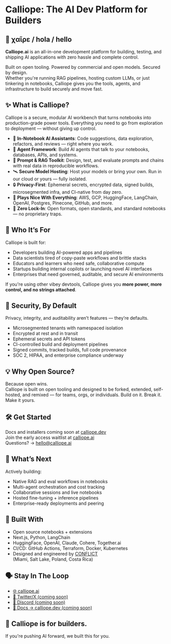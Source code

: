 # Calliope: The AI Dev Platform for Builders

## 👋 χαῖρε / hola / hello  
**Calliope.ai** is an all-in-one development platform for building, testing, and shipping AI applications with zero hassle and complete control.

Built on open tooling. Powered by commercial and open models. Secured by design.  
Whether you're running RAG pipelines, hosting custom LLMs, or just tinkering in notebooks, Calliope gives you the tools, agents, and infrastructure to build securely and move fast.

## ✨ What is Calliope?

Calliope is a secure, modular AI workbench that turns notebooks into production-grade power tools. Everything you need to go from exploration to deployment — without giving up control.

- 🧠 **In-Notebook AI Assistants**: Code suggestions, data exploration, refactors, and reviews — right where you work.
- 💬 **Agent Framework**: Build AI agents that talk to your notebooks, databases, APIs, and systems.
- 🧪 **Prompt & RAG Toolkit**: Design, test, and evaluate prompts and chains with real data in reproducible workflows.
- 🛰 **Secure Model Hosting**: Host your models or bring your own. Run in our cloud or yours — fully isolated.
- 🔒 **Privacy-First**: Ephemeral secrets, encrypted data, signed builds, microsegmented infra, and CI-native from day zero.
- 🔌 **Plays Nice With Everything**: AWS, GCP, HuggingFace, LangChain, OpenAI, Postgres, Pinecone, GitHub, and more.
- 🚀 **Zero Lock-In**: Open formats, open standards, and standard notebooks — no proprietary traps.

## 🧰 Who It’s For

Calliope is built for:
- Developers building AI-powered apps and pipelines  
- Data scientists tired of copy-paste workflows and brittle stacks  
- Educators and learners who need safe, collaborative compute  
- Startups building internal copilots or launching novel AI interfaces  
- Enterprises that need governed, auditable, and secure AI environments

If you're using other vibey devtools, Calliope gives you **more power, more control, and no strings attached**.

## 🔐 Security, By Default

Privacy, integrity, and auditability aren’t features — they’re defaults.
- Microsegmented tenants with namespaced isolation  
- Encrypted at rest and in transit  
- Ephemeral secrets and API tokens  
- CI-controlled build and deployment pipelines  
- Signed commits, tracked builds, full code provenance  
- SOC 2, HIPAA, and enterprise compliance underway

## 💡 Why Open Source?

Because open wins.  
Calliope is built on open tooling and designed to be forked, extended, self-hosted, and remixed — for teams, orgs, or individuals. Build on it. Break it. Make it yours.

## 🛠️ Get Started

Docs and installers coming soon at [calliope.dev](https://calliope.dev)  
Join the early access waitlist at [calliope.ai](https://calliope.ai)  
Questions? → [hello@calliope.ai](mailto:hello@calliope.ai)

## 👀 What’s Next

Actively building:
- Native RAG and eval workflows in notebooks  
- Multi-agent orchestration and cost tracking  
- Collaborative sessions and live notebooks  
- Hosted fine-tuning + inference pipelines  
- Enterprise-ready deployments and peering

## 🧠 Built With

- Open source notebooks + extensions  
- Next.js, Python, LangChain  
- HuggingFace, OpenAI, Claude, Cohere, Together.ai  
- CI/CD: GitHub Actions, Terraform, Docker, Kubernetes  
- Designed and engineered by [CONFLICT](https://weareconflict.com)  
  (Miami, Salt Lake, Poland, Costa Rica)

## 🗣️ Stay In The Loop

- [🌐 calliope.ai](https://calliope.ai)  
- [📣 Twitter/X (coming soon)](https://twitter.com/)  
- [💬 Discord (coming soon)](https://discord.com/)  
- [📘 Docs → calliope.dev (coming soon)](https://discord.com/)

## 👋 Calliope is for builders.

If you're pushing AI forward, we built this for you.
